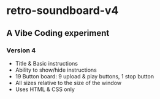 # retro-soundboard-v4
## A Vibe Coding experiment
### Version 4
- Title & Basic instructions
- Ability to show/hide instructions
- 19 Button board: 9 upload & play buttons, 1 stop button
- All sizes relative to the size of the window
- Uses HTML & CSS only
